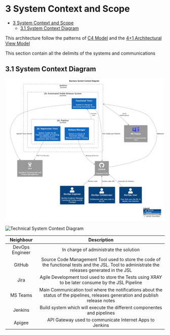 # 3 System Context and Scope

<!-- TOC -->

- [3 System Context and Scope](#3-system-context-and-scope)
    - [3.1 System Context Diagram](#31-system-context-diagram)

<!-- /TOC -->

This architecture follow the patterns of [C4 Model](https://c4model.com/) and the [4+1 Architectural View Model](https://en.wikipedia.org/wiki/4%2B1_architectural_view_model)

This section contain all the delimits of the systems and communications

## 3.1 System Context Diagram

![Business System Context Diagram](./assets/uml-render/02-bizContext/02-bizContext.png)

![Technical System Context Diagram](./assets/uml-render/03-techContext/03-techContext.png)

| Neighbour | Description |
|:---:|:---:|
| DevOps Engineer | In charge of administrate the solution |
| GitHub | Source Code Management Tool used to store the code of the functional tests and the JSL. Tool to administrate the releases generated in the JSL |
| Jira | Agile Development tool used to store the Tests using XRAY to be later consume by the JSL Pipeline |
| MS Teams | Main Communication tool where the notifications about the status of the pipelines, releases generation and publish release notes |
| Jenkins | Build system which will execute the different componentes and pipelines |
| Apigee | API Gateway used to communicate Internet Apps to Jenkins |
